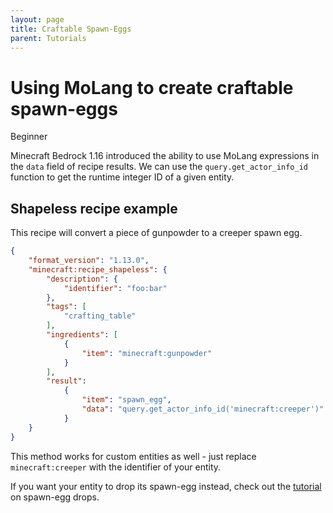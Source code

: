 ```yaml
---
layout: page
title: Craftable Spawn-Eggs
parent: Tutorials
---
```

 
# Using MoLang to create craftable spawn-eggs
 
<Label color="green">Beginner</Label>

Minecraft Bedrock 1.16 introduced the ability to use MoLang expressions in the `data` field of recipe results. We can use the `query.get_actor_info_id` function to get the runtime integer ID of a given entity.


## Shapeless recipe example
 
This recipe will convert a piece of gunpowder to a creeper spawn egg.
```json
{
    "format_version": "1.13.0",
    "minecraft:recipe_shapeless": {
        "description": {
            "identifier": "foo:bar"
        },
        "tags": [
            "crafting_table"
        ],
        "ingredients": [
            {
                "item": "minecraft:gunpowder"
            }
        ],
        "result":
            {
                "item": "spawn_egg",
                "data": "query.get_actor_info_id('minecraft:creeper')"
            }
    }
}
```

This method works for custom entities as well - just replace `minecraft:creeper` with the identifier of your entity.

If you want your entity to drop its spawn-egg instead, check out the [tutorial](/tutorials/egg-drops) on spawn-egg drops.